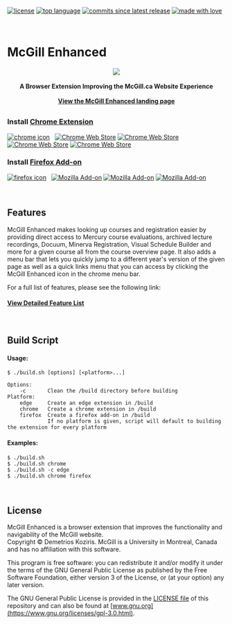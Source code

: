 [![license](https://img.shields.io/github/license/demetrios-koziris/mcgillenhanced.svg)](https://github.com/demetrios-koziris/McGillEnhanced/blob/master/LICENSE.txt)
[![top language](https://img.shields.io/github/languages/top/demetrios-koziris/McGillEnhanced.svg)](https://github.com/demetrios-koziris/McGillEnhanced)
[![commits since latest release](https://img.shields.io/github/commits-since/demetrios-koziris/McGillEnhanced/latest.svg)](https://github.com/demetrios-koziris/McGillEnhanced/releases)
[![made with love](https://img.shields.io/badge/made%20with-%E2%9D%A4-brightgreen.svg?color=ED1B2F)](https://github.com/demetrios-koziris)


<br>

# McGill Enhanced

<h4 align="center">
  <img src="https://raw.githubusercontent.com/demetrios-koziris/McGillEnhanced/master/src/icons/mcgill-128.png">
  <br><br>
  A Browser Extension Improving the McGill.ca Website Experience
  <br><br>
  <a href="http://demetrios-koziris.github.io/McGillEnhanced">View the McGill Enhanced landing page</a>
</h4>

##

### Install  [Chrome Extension](https://chrome.google.com/webstore/detail/mcgill-enhanced/jlacaimkacnkhlcgapgakpklnibgfkde?hl=en)  

[![chrome icon](https://raw.githubusercontent.com/alrra/browser-logos/master/src/chrome/chrome_24x24.png)](https://chrome.google.com/webstore/detail/mcgill-enhanced/jlacaimkacnkhlcgapgakpklnibgfkde?hl=en)
&nbsp; 
[![Chrome Web Store](https://img.shields.io/chrome-web-store/v/jlacaimkacnkhlcgapgakpklnibgfkde.svg?logo=)](https://chrome.google.com/webstore/detail/mcgill-enhanced/jlacaimkacnkhlcgapgakpklnibgfkde?hl=en)
[![Chrome Web Store](https://img.shields.io/chrome-web-store/users/jlacaimkacnkhlcgapgakpklnibgfkde.svg?logo=google-chrome&logoColor=white&label=weekly%20users)](https://chrome.google.com/webstore/detail/mcgill-enhanced/jlacaimkacnkhlcgapgakpklnibgfkde?hl=en)
[![Chrome Web Store](https://img.shields.io/chrome-web-store/stars/jlacaimkacnkhlcgapgakpklnibgfkde.svg?logo=google-chrome&logoColor=white)](https://chrome.google.com/webstore/detail/mcgill-enhanced/jlacaimkacnkhlcgapgakpklnibgfkde/reviews?hl=en/reviews)
[![Chrome Web Store](https://img.shields.io/chrome-web-store/rating-count/jlacaimkacnkhlcgapgakpklnibgfkde.svg?logo=google-chrome&logoColor=white)](https://chrome.google.com/webstore/detail/mcgill-enhanced/jlacaimkacnkhlcgapgakpklnibgfkde/reviews?hl=en)

### Install [Firefox Add-on](https://addons.mozilla.org/en-US/firefox/addon/mcgillenhanced/)

[![firefox icon](https://raw.githubusercontent.com/alrra/browser-logos/master/src/firefox/firefox_24x24.png)](https://addons.mozilla.org/en-US/firefox/addon/mcgillenhanced/)
&nbsp; 
[![Mozilla Add-on](https://img.shields.io/amo/v/mcgillenhanced.svg?logo=)](https://addons.mozilla.org/en-US/firefox/addon/mcgillenhanced/)
[![Mozilla Add-on](https://img.shields.io/amo/users/mcgillenhanced.svg?logo=mozilla-firefox&logoColor=white&label=daily%20users)](https://addons.mozilla.org/en-US/firefox/addon/mcgillenhanced/)
[![Mozilla Add-on](https://img.shields.io/amo/stars/mcgillenhanced.svg?logo=mozilla-firefox&logoColor=white&label=rating)](https://addons.mozilla.org/en-US/firefox/addon/mcgillenhanced/reviews/)


<br>

## Features

McGill Enhanced makes looking up courses and registration easier by providing direct access to Mercury course evaluations, archived lecture recordings, Docuum, Minerva Registration, Visual Schedule Builder and more for a given course all from the course overview page. It also adds a menu bar that lets you quickly jump to a different year's version of the given page as well as a quick links menu that you can access by clicking the McGill Enhanced icon in the chrome menu bar. 

For a full list of features, please see the following link:
#### [View Detailed Feature List](http://demetrios-koziris.github.io/McGillEnhanced/features)


<br>

## Build Script

#### Usage:  
```
$ ./build.sh [options] [<platform>...]
```
```
Options:
    -c       Clean the /build directory before building  
Platform:
    edge     Create an edge extension in /build  
    chrome   Create a chrome extension in /build  
    firefox  Create a firefox add-on in /build 
             If no platform is given, script will default to building the extension for every platform
```
#### Examples:
```
$ ./build.sh
$ ./build.sh chrome  
$ ./build.sh -c edge  
$ ./build.sh chrome firefox  
```


<br>

## License

McGill Enhanced is a browser extension that improves the functionality and navigability of the McGill website.  
Copyright © Demetrios Koziris. McGill is a University in Montreal, Canada and has no affiliation with this software.

This program is free software: you can redistribute it and/or modify it under the terms of the GNU General Public License 
as published by the Free Software Foundation, either version 3 of the License, or (at your option) any later version.

The GNU General Public License is provided in the [LICENSE file](https://github.com/demetrios-koziris/McGillEnhanced/blob/master/LICENSE.txt) of this repository and can also be found at [www.gnu.org](https://www.gnu.org/licenses/gpl-3.0.html).

